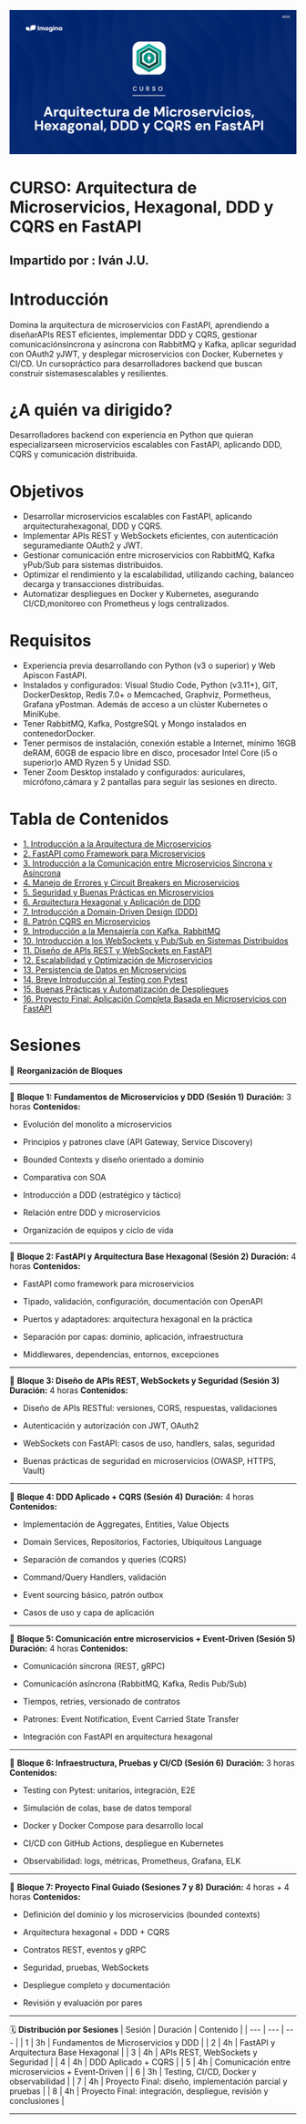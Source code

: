![](T1/img/portada.PNG)

# CURSO: Arquitectura de Microservicios, Hexagonal, DDD y CQRS en FastAPI  

## Impartido por : Iván J.U.

# Introducción

Domina la arquitectura de microservicios con FastAPI, aprendiendo a diseñarAPIs REST eficientes, implementar DDD y CQRS, gestionar comunicaciónsíncrona y asíncrona con RabbitMQ y Kafka, aplicar seguridad con OAuth2 yJWT, y desplegar microservicios con Docker, Kubernetes y CI/CD. Un cursopráctico para desarrolladores backend que buscan construir sistemasescalables y resilientes.

# ¿A quién va dirigido?

Desarrolladores backend con experiencia en Python que quieran especializarseen microservicios escalables con FastAPI, aplicando DDD, CQRS y comunicación distribuida.

# Objetivos

- Desarrollar microservicios escalables con FastAPI, aplicando arquitecturahexagonal, DDD y CQRS.
- Implementar APIs REST y WebSockets eficientes, con autenticación seguramediante OAuth2 y JWT.
- Gestionar comunicación entre microservicios con RabbitMQ, Kafka yPub/Sub para sistemas distribuidos.
- Optimizar el rendimiento y la escalabilidad, utilizando caching, balanceo decarga y transacciones distribuidas.
- Automatizar despliegues en Docker y Kubernetes, asegurando CI/CD,monitoreo con Prometheus y logs centralizados.

# Requisitos

- Experiencia previa desarrollando con Python (v3 o superior) y Web Apiscon FastAPI.
- Instalados y configurados: Visual Studio Code, Python (v3.11+), GIT, DockerDesktop, Redis 7.0+ o Memcached, Graphviz, Pormetheus, Grafana yPostman. Además de acceso a un clúster Kubernetes o MiniKube.
- Tener RabbitMQ, Kafka, PostgreSQL y Mongo instalados en contenedorDocker.
- Tener permisos de instalación, conexión estable a Internet, mínimo 16GB deRAM, 60GB de espacio libre en disco, procesador Intel Core (i5 o superior)o AMD Ryzen 5 y Unidad SSD.
- Tener Zoom Desktop instalado y configurados: auriculares, micrófono,cámara y 2 pantallas para seguir las sesiones en directo.

# Tabla de Contenidos

- [1. Introducción a la Arquitectura de Microservicios](./T1/Tema1.md)
- [2. FastAPI como Framework para Microservicios](./T2/Tema2.md)
- [3. Introducción a la Comunicación entre Microservicios Síncrona y Asíncrona](./T3/Tema3.md)
- [4. Manejo de Errores y Circuit Breakers en Microservicios](./T4/Tema4.md)
- [5. Seguridad y Buenas Prácticas en Microservicios](./T5/Tema5.md)
- [6. Arquitectura Hexagonal y Aplicación de DDD](./T6/Tema6.md)
- [7. Introducción a Domain-Driven Design (DDD)](./T7/Tema7.md)
- [8. Patrón CQRS en Microservicios](./T8/Tema8.md)
- [9. Introducción a la Mensajería con Kafka, RabbitMQ](./T9/Tema9.md)
- [10. Introducción a los WebSockets y Pub/Sub en Sistemas Distribuidos](./T10/Tema10.md)
- [11. Diseño de APIs REST y WebSockets en FastAPI](./T11/Tema11.md)
- [12. Escalabilidad y Optimización de Microservicios](./T12/Tema12.md)
- [13. Persistencia de Datos en Microservicios](./T13/Tema13.md)
- [14. Breve Introducción al Testing con Pytest](./T14/Tema14.md)
- [15. Buenas Prácticas y Automatización de Despliegues](./T15/Tema15.md)
- [16. Proyecto Final: Aplicación Completa Basada en Microservicios con FastAPI](./T16/Tema16.md)

# Sesiones

🔧 **Reorganización de Bloques**


---


🔹 **Bloque 1: Fundamentos de Microservicios y DDD (Sesión 1)** 
**Duración:**  3 horas
**Contenidos:** 
 
- Evolución del monolito a microservicios
 
- Principios y patrones clave (API Gateway, Service Discovery)
 
- Bounded Contexts y diseño orientado a dominio
 
- Comparativa con SOA
 
- Introducción a DDD (estratégico y táctico)
 
- Relación entre DDD y microservicios
 
- Organización de equipos y ciclo de vida



---


🔹 **Bloque 2: FastAPI y Arquitectura Base Hexagonal (Sesión 2)** 
**Duración:**  4 horas
**Contenidos:** 
 
- FastAPI como framework para microservicios
 
- Tipado, validación, configuración, documentación con OpenAPI
 
- Puertos y adaptadores: arquitectura hexagonal en la práctica
 
- Separación por capas: dominio, aplicación, infraestructura
 
- Middlewares, dependencias, entornos, excepciones



---


🔹 **Bloque 3: Diseño de APIs REST, WebSockets y Seguridad (Sesión 3)** 
**Duración:**  4 horas
**Contenidos:** 
 
- Diseño de APIs RESTful: versiones, CORS, respuestas, validaciones
 
- Autenticación y autorización con JWT, OAuth2
 
- WebSockets con FastAPI: casos de uso, handlers, salas, seguridad
 
- Buenas prácticas de seguridad en microservicios (OWASP, HTTPS, Vault)



---


🔹 **Bloque 4: DDD Aplicado + CQRS (Sesión 4)** 
**Duración:**  4 horas
**Contenidos:** 
 
- Implementación de Aggregates, Entities, Value Objects
 
- Domain Services, Repositorios, Factories, Ubiquitous Language
 
- Separación de comandos y queries (CQRS)
 
- Command/Query Handlers, validación
 
- Event sourcing básico, patrón outbox
 
- Casos de uso y capa de aplicación



---


🔹 **Bloque 5: Comunicación entre microservicios + Event-Driven (Sesión 5)** 
**Duración:**  4 horas
**Contenidos:** 
 
- Comunicación síncrona (REST, gRPC)
 
- Comunicación asíncrona (RabbitMQ, Kafka, Redis Pub/Sub)
 
- Tiempos, retries, versionado de contratos
 
- Patrones: Event Notification, Event Carried State Transfer
 
- Integración con FastAPI en arquitectura hexagonal



---


🔹 **Bloque 6: Infraestructura, Pruebas y CI/CD (Sesión 6)** 
**Duración:**  3 horas
**Contenidos:** 
 
- Testing con Pytest: unitarios, integración, E2E
 
- Simulación de colas, base de datos temporal
 
- Docker y Docker Compose para desarrollo local
 
- CI/CD con GitHub Actions, despliegue en Kubernetes
 
- Observabilidad: logs, métricas, Prometheus, Grafana, ELK



---


🔹 **Bloque 7: Proyecto Final Guiado (Sesiones 7 y 8)** 
**Duración:**  4 horas + 4 horas
**Contenidos:** 
 
- Definición del dominio y los microservicios (bounded contexts)
 
- Arquitectura hexagonal + DDD + CQRS
 
- Contratos REST, eventos y gRPC
 
- Seguridad, pruebas, WebSockets
 
- Despliegue completo y documentación
 
- Revisión y evaluación por pares



---


🗓 **Distribución por Sesiones** 
| Sesión | Duración | Contenido | 
| --- | --- | --- | 
| 1 | 3h | Fundamentos de Microservicios y DDD | 
| 2 | 4h | FastAPI y Arquitectura Base Hexagonal | 
| 3 | 4h | APIs REST, WebSockets y Seguridad | 
| 4 | 4h | DDD Aplicado + CQRS | 
| 5 | 4h | Comunicación entre microservicios + Event-Driven | 
| 6 | 3h | Testing, CI/CD, Docker y observabilidad | 
| 7 | 4h | Proyecto Final: diseño, implementación parcial y pruebas | 
| 8 | 4h | Proyecto Final: integración, despliegue, revisión y conclusiones | 



---